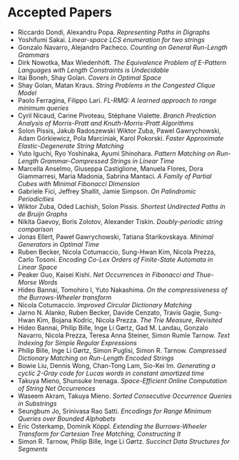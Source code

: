 # Accepted Papers


*  Riccardo Dondi, Alexandru Popa. _Representing Paths in Digraphs_
*  Yoshifumi Sakai. _Linear-space LCS enumeration for two strings_
*  Gonzalo Navarro, Alejandro Pacheco. _Counting on General Run-Length Grammars_
*  Dirk Nowotka, Max Wiedenhöft. _The Equivalence Problem of E-Pattern Languages
with Length Constraints is Undecidable_
*  Itai Boneh, Shay Golan. _Covers in Optimal Space_
*  Shay Golan, Matan Kraus. _String Problems in the Congested Clique Model_
*  Paolo Ferragina, Filippo Lari. _FL-RMQ: A learned approach to range minimum
queries_
*  Cyril Nicaud, Carine Pivoteau, Stéphane Vialette. _Branch Prediction Analysis
of Morris-Pratt and Knuth-Morris-Pratt Algorithms_
*  Solon Pissis, Jakub Radoszewski Wiktor Zuba, Pawel Gawrychowski, Adam Górkiewicz, Pola Marciniak, Karol Pokorski. _Faster Approximate Elastic-Degenerate String Matching_
*  Yuto Iguchi, Ryo Yoshinaka, Ayumi Shinohara. _Pattern Matching on Run-Length
Grammar-Compressed Strings in Linear Time_
*  Marcella Anselmo, Giuseppa Castiglione, Manuela Flores, Dora Giammarresi, Maria
Madonia, Sabrina Mantaci. _A Family of Partial Cubes with Minimal Fibonacci
Dimension_
*  Gabriele Fici, Jeffrey Shallit, Jamie Simpson. _On Palindromic Periodicities_
*  Wiktor Zuba, Oded Lachish, Solon Pissis. _Shortest Undirected Paths in de
Bruijn Graphs_
*  Nikita Gaevoy, Boris Zolotov, Alexander Tiskin. _Doubly-periodic string
comparison_
*  Jonas Ellert, Paweł Gawrychowski, Tatiana Starikovskaya. _Minimal Generators
in Optimal Time_
*  Ruben Becker, Nicola Cotumaccio, Sung-Hwan Kim, Nicola Prezza, Carlo Tosoni.
_Encoding Co-Lex Orders of Finite-State Automata in Linear Space_
*  Peaker Guo, Kaisei Kishi. _Net Occurrences in Fibonacci and Thue-Morse Words_
*  Hideo Bannai, Tomohiro I, Yuto Nakashima. _On the compressiveness of the
Burrows-Wheeler transform_
*  Nicola Cotumaccio. _Improved Circular Dictionary Matching_
*  Jarno N. Alanko, Ruben Becker, Davide Cenzato, Travis Gagie, Sung-Hwan Kim,
Bojana Kodric, Nicola Prezza. _The Trie Measure, Revisited_
*  Hideo Bannai, Philip Bille, Inge Li Gørtz, Gad M. Landau, Gonzalo Navarro,
Nicola Prezza, Teresa Anna Steiner, Simon Rumle Tarnow. _Text Indexing for
Simple Regular Expressions_
*  Philip Bille, Inge Li Gørtz, Simon Puglisi, Simon R. Tarnow. _Compressed
Dictionary Matching on Run-Length Encoded Strings_
*  Bowie Liu, Dennis Wong, Chan-Tong Lam, Sio-Kei Im. _Generating a cyclic
2-Gray code for Lucas words in constant amortized time_
*  Takuya Mieno, Shunsuke Inenaga. _Space-Efficient Online Computation of String
Net Occurrences_
*  Waseem Akram, Takuya Mieno. _Sorted Consecutive Occurrence Queries in
Substrings_
*  Seungbum Jo, Srinivasa Rao Satti. _Encodings for Range Minimum Queries over
Bounded Alphabets_
*  Eric Osterkamp, Dominik Köppl. _Extending the Burrows-Wheeler Transform for
Cartesian Tree Matching, Constructing It_
*  Simon R. Tarnow, Philip Bille, Inge Li Gørtz. _Succinct Data Structures for
Segments_
